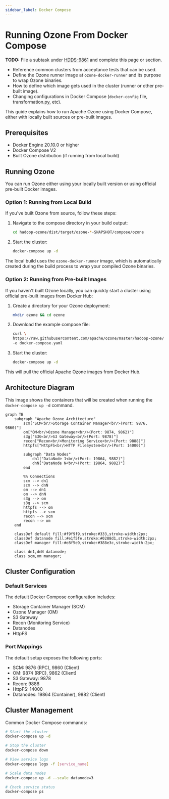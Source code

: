 ```yaml
---
sidebar_label: Docker Compose
---
```


# Running Ozone From Docker Compose

**TODO:** File a subtask under [HDDS-9861](https://issues.apache.org/jira/browse/HDDS-9861) and complete this page or section.

- Reference common clusters from acceptance tests that can be used.
- Define the Ozone runner image at `ozone-docker-runner` and its purpose to wrap Ozone binaries.
- How to define which image gets used in the cluster (runner or other pre-built image).
- Changing configurations in Docker Compose (`docker-config` file, transformation.py, etc).

This guide explains how to run Apache Ozone using Docker Compose, either with locally built sources or pre-built images.

## Prerequisites

- Docker Engine 20.10.0 or higher
- Docker Compose V2
- Built Ozone distribution (if running from local build)

## Running Ozone

You can run Ozone either using your locally built version or using official pre-built Docker images.

### Option 1: Running from Local Build

If you've built Ozone from source, follow these steps:

1. Navigate to the compose directory in your build output:

    ```bash
    cd hadoop-ozone/dist/target/ozone-*-SNAPSHOT/compose/ozone
    ```

2. Start the cluster:

    ```bash
    docker-compose up -d
    ```

The local build uses the `ozone-docker-runner` image, which is automatically created during the build process to wrap your compiled Ozone binaries.

### Option 2: Running from Pre-built Images

If you haven't built Ozone locally, you can quickly start a cluster using official pre-built images from Docker Hub:

1. Create a directory for your Ozone deployment:

    ```bash
    mkdir ozone && cd ozone
    ```

2. Download the example compose file:

    ```bash
    curl \
   https://raw.githubusercontent.com/apache/ozone/master/hadoop-ozone/dist/src/main/compose/ozone/docker-compose.yaml \
   -o docker-compose.yaml
    ```

3. Start the cluster:

    ```bash
    docker-compose up -d
    ```

This will pull the official Apache Ozone images from Docker Hub.

## Architecture Diagram

This image shows the containers that will be created when running the `docker-compose up -d` command.

```mermaid
graph TB
    subgraph "Apache Ozone Architecture"
        scm["SCM<br/>Storage Container Manager<br/>(Port: 9876, 9860)"]
        om["OM<br/>Ozone Manager<br/>(Port: 9874, 9862)"]
        s3g["S3G<br/>S3 Gateway<br/>(Port: 9878)"]
        recon["Recon<br/>Monitoring Service<br/>(Port: 9888)"]
        httpfs["HttpFS<br/>HTTP FileSystem<br/>(Port: 14000)"]
        
        subgraph "Data Nodes"
            dn1["DataNode 1<br/>(Port: 19864, 9882)"]
            dnN["DataNode N<br/>(Port: 19864, 9882)"]
        end
        
        %% Connections
        scm --> dn1
        scm --> dnN
        om --> dn1
        om --> dnN
        s3g --> om
        s3g --> scm
        httpfs --> om
        httpfs --> scm
        recon --> scm
        recon --> om
    end

    classDef default fill:#f9f9f9,stroke:#333,stroke-width:2px;
    classDef datanode fill:#e1f5fe,stroke:#0288d1,stroke-width:2px;
    classDef manager fill:#e8f5e9,stroke:#388e3c,stroke-width:2px;
    
    class dn1,dnN datanode;
    class scm,om manager;
```

## Cluster Configuration

### Default Services

The default Docker Compose configuration includes:

- Storage Container Manager (SCM)
- Ozone Manager (OM)
- S3 Gateway
- Recon (Monitoring Service)
- Datanodes
- HttpFS

### Port Mappings

The default setup exposes the following ports:

- SCM: 9876 (RPC), 9860 (Client)
- OM: 9874 (RPC), 9862 (Client)
- S3 Gateway: 9878
- Recon: 9888
- HttpFS: 14000
- Datanodes: 19864 (Container), 9882 (Client)

## Cluster Management

Common Docker Compose commands:

```bash
# Start the cluster
docker-compose up -d

# Stop the cluster
docker-compose down

# View service logs
docker-compose logs -f [service_name]

# Scale data nodes
docker-compose up -d --scale datanode=3

# Check service status
docker-compose ps
```
